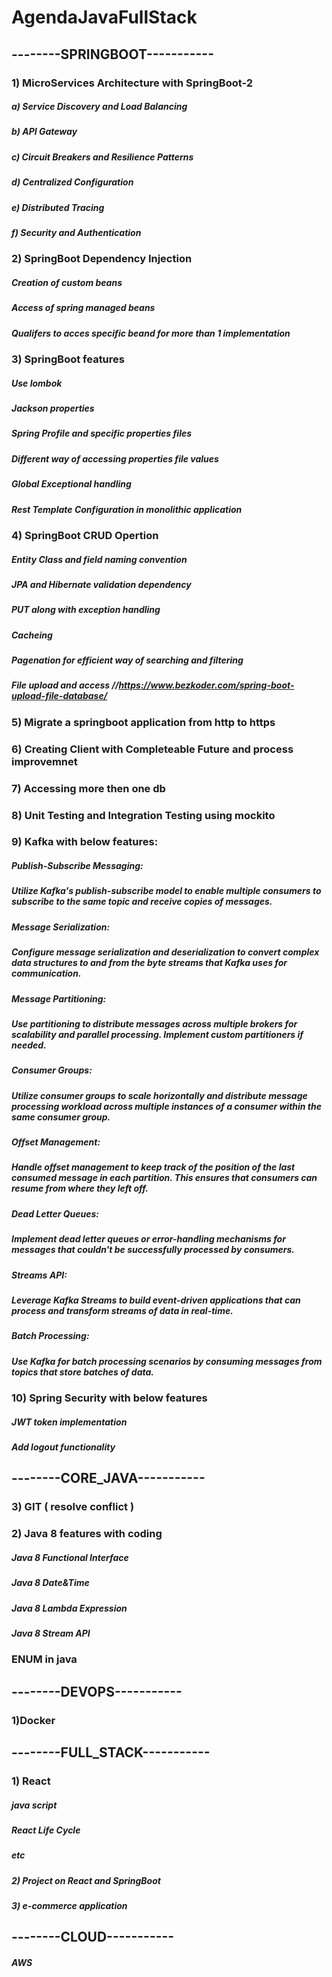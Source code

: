 # AgendaJavaFullStack

## --------SPRINGBOOT-----------

### 1) MicroServices Architecture with SpringBoot-2
##### a) Service Discovery and Load Balancing
##### b) API Gateway
##### c) Circuit Breakers and Resilience Patterns
##### d) Centralized Configuration
##### e) Distributed Tracing
##### f) Security and Authentication

### 2) SpringBoot Dependency Injection
##### Creation of custom beans
##### Access of spring managed beans
##### Qualifers to acces specific beand for more than 1 implementation

### 3) SpringBoot features
#####  Use lombok
#####  Jackson properties
#####  Spring Profile and specific properties files
#####  Different way of accessing properties file values
#####  Global Exceptional handling 
#####  Rest Template Configuration in monolithic application


### 4) SpringBoot CRUD Opertion
##### Entity Class and field naming convention 
##### JPA and Hibernate validation dependency
##### PUT along with exception handling
##### Cacheing
##### Pagenation for efficient way of searching and filtering
##### File upload and access //https://www.bezkoder.com/spring-boot-upload-file-database/

### 5) Migrate a springboot application from http to https

### 6) Creating Client with Completeable Future and process improvemnet

### 7) Accessing more then one db

### 8) Unit Testing and Integration Testing using mockito

### 9) Kafka with below features:
##### Publish-Subscribe Messaging:
#####      Utilize Kafka's publish-subscribe model to enable multiple consumers to subscribe to the same topic and receive copies of messages.
##### Message Serialization:
#####      Configure message serialization and deserialization to convert complex data structures to and from the byte streams that Kafka uses for communication.
##### Message Partitioning:
#####      Use partitioning to distribute messages across multiple brokers for scalability and parallel processing. Implement custom partitioners if needed.
##### Consumer Groups:
#####      Utilize consumer groups to scale horizontally and distribute message processing workload across multiple instances of a consumer within the same consumer group.
##### Offset Management:
#####      Handle offset management to keep track of the position of the last consumed message in each partition. This ensures that consumers can resume from where they left off.
##### Dead Letter Queues:
#####      Implement dead letter queues or error-handling mechanisms for messages that couldn't be successfully processed by consumers.
##### Streams API:
#####      Leverage Kafka Streams to build event-driven applications that can process and transform streams of data in real-time.
##### Batch Processing:
#####      Use Kafka for batch processing scenarios by consuming messages from topics that store batches of data.

### 10) Spring Security with below features
##### JWT token implementation
##### Add logout functionality


## --------CORE_JAVA-----------
 ### 3) GIT ( resolve conflict )
 
 ### 2) Java 8 features with coding
  ##### Java 8 Functional Interface
  ##### Java 8 Date&Time
  ##### Java 8 Lambda Expression
  ##### Java 8 Stream API
 ### ENUM in java


## --------DEVOPS-----------
### 1)Docker

## --------FULL_STACK-----------
### 1) React
##### java script
##### React Life Cycle
##### etc
##### 2) Project on React and SpringBoot
##### 3) e-commerce application

## --------CLOUD-----------
##### AWS
        
